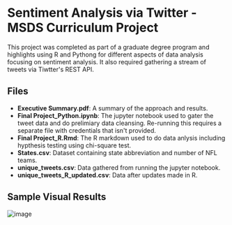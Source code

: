 # Sentiment Analysis via Twitter - MSDS Curriculum Project
This project was completed as part of a graduate degree program and highlights using R and Pythong for different aspects of data analysis focusing on sentiment analysis. It also required gathering a stream of tweets via Tiwtter's REST API.


## Files

* **Executive Summary.pdf**: A summary of the approach and results. 
* **Final Project_Python.ipynb**: The jupyter notebook used to gater the tweet data and do prelimiary data cleansing. Re-running this requires a separate file with credentials that isn't provided. 
* **Final Project_R.Rmd**: The R markdown used to do data anlysis including hypthesis testing using chi-square test.
* **States.csv**: Dataset containing state abbreviation and number of NFL teams.
* **unique_tweets.csv**: Data gathered from running the jupyter notebook.
* **unique_tweets_R_updated.csv**: Data after updates made in R.	

## Sample Visual Results
![image](https://github.com/user-attachments/assets/048c9fab-6793-4b13-9968-1c62b5697936)
